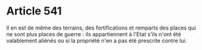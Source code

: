 # Article 541

Il en est de même des terrains, des fortifications et remparts des places qui ne sont plus places de guerre : ils appartiennent à l'Etat s'ils n'ont été valablement aliénés ou si la propriété n'en a pas été prescrite contre lui.